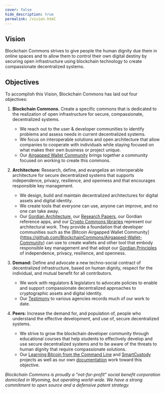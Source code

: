 ```yaml
---
cover: false
hide_description: true
permalink: /vision.html
---
```


## Vision

Blockchain Commons strives to give people the human dignity due them in online spaces and to allow them to control their own digital destiny by securing open infrastructure using blockchain technology to create compassionate decentralized systems.

## Objectives

To accomplish this Vision, Blockchain Commons has laid out four objectives:

1. **Blockchain Commons.** Create a specific commons that is dedicated to the realization of open infrastructure for secure, compassionate, decentralized systems.

   * We reach out to the user & developer communities to identify problems and assess needs in current decentralized systems.
   * We focus on interoperable solutions and open architecture that allow companies to cooperate with individuals while staying focused on what makes their own business or project unique. 
   * Our [Airgapped Wallet Community](https://github.com/BlockchainCommons/Airgapped-Wallet-Community) brings together a community focused on working to create this commons.

2. **Architecture:** Research, define, and evangelize an interoperable architecture for secure decentralized systems that supports independence, privacy, resilience, and openness and that encourages responsible key management.

   * We design, build and maintain decentralized architectures for digital assets and digital identity.
   * We create tools that everyone can use, anyone can improve, and no one can take away. 
   * Our [Gordian Architecture](https://github.com/BlockchainCommons/Gordian), our [Research Papers](https://github.com/BlockchainCommons/Research), our Gordian reference apps, and our [Crypto Commons libraries](https://github.com/BlockchainCommons/crypto-commons) represent our architectural work. They provide a foundation that developer communities such as the [Bitcoin Airgapped Wallet Community] (https://github.com/BlockchainCommons/Airgapped-Wallet-Community) can use to create wallets and other tool that embody responsible key management and that adopt our [Gordian Principles](https://github.com/BlockchainCommons/Gordian#gordian-principles) of independence, privacy, resilience, and openness.

3. **Demand:** Define and advocate a new techno-social contract of decentralized infrastructure, based on human dignity, respect for the individual, and mutual benefit for all contributors.

   * We work with regulators & legislators to advocate policies to enable and support compassionate decentralized approaches to cryptographic assets and digital identity.
   * Our [Testimony](https://github.com/BlockchainCommons/Testimony) to various agencies records much of our work to date.

4. **Peers:** Increase the demand for, and population of, people who understand the effective development, and use of, secure decentralized systems.

   * We strive to grow the blockchain developer community through educational courses that help students to effectively develop and use secure decentralized systems and to be  aware of the threats to human dignity that require compassionate solutions. 
   * Our [Learning Bitcoin from the Command Line](https://github.com/BlockchainCommons/Learning-Bitcoin-from-the-Command-Line) and [SmartCustody](https://github.com/BlockchainCommons/SmartCustody) projects as well as our own [documentation](https://github.com/BlockchainCommons/crypto-commons/blob/master/Docs/README.md) work toward this objective.

_Blockchain Commons is proudly a "not-for-profit" social benefit corporation domiciled in Wyoming, but operating world-wide. We have a strong commitment to open source and a defensive patent strategy._

